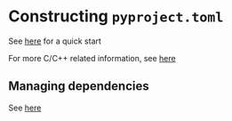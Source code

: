 # Constructing `pyproject.toml`

See [here](https://setuptools.pypa.io/en/latest/userguide/quickstart.html) for a quick start

For more C/C++ related information, see [here](https://setuptools.pypa.io/en/latest/userguide/ext_modules.html)

## Managing dependencies

See [here](https://setuptools.pypa.io/en/latest/userguide/dependency_management.html)
